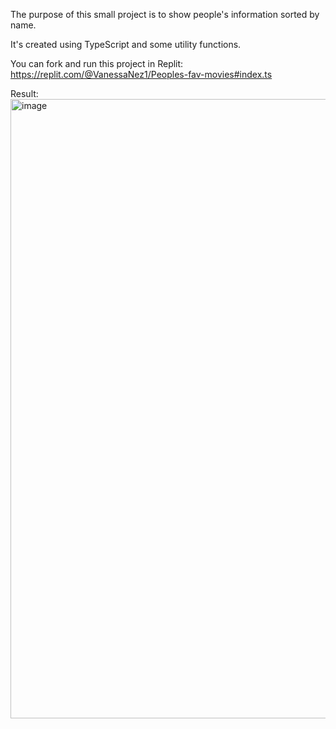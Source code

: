 The purpose of this small project is to show people's information sorted by name.

It's created using TypeScript and some utility functions.

You can fork and run this project in Replit: https://replit.com/@VanessaNez1/Peoples-fav-movies#index.ts

Result:
<img width="991" alt="image" src="https://github.com/cosmovane/peoplefavmovies/assets/40349846/53a5fe48-046f-4c2f-a078-2f31958e400d">
